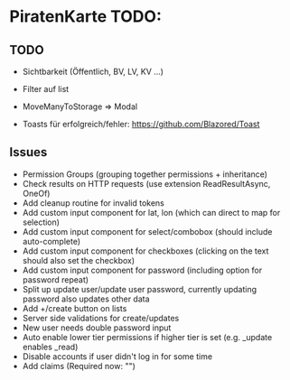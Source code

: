 # PiratenKarte TODO:
## TODO
- Sichtbarkeit (Öffentlich, BV, LV, KV ...)

- Filter auf list
- MoveManyToStorage => Modal
- Toasts für erfolgreich/fehler: https://github.com/Blazored/Toast

## Issues
- Permission Groups (grouping together permissions + inheritance)
- Check results on HTTP requests (use extension ReadResultAsync, OneOf)
- Add cleanup routine for invalid tokens
- Add custom input component for lat, lon (which can direct to map for selection)
- Add custom input component for select/combobox (should include auto-complete)
- Add custom input component for checkboxes (clicking on the text should also set the checkbox)
- Add custom input component for password (including option for password repeat)
- Split up update user/update user password, currently updating password also updates other data
- Add +/create button on lists
- Server side validations for create/updates
- New user needs double password input
- Auto enable lower tier permissions if higher tier is set (e.g. _update enables _read)
- Disable accounts if user didn't log in for some time
- Add claims (Required now: "")